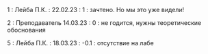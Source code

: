 1 : Лейба П.К. : 22.02.23 : 1 : зачтено. Но мы это уже видели!

2 : Преподаватель 14.03.23 : 0 : не годится, нужны теоретические обоснования

5 : Лейба П.К. : 18.03.23 : -0.1 : отсутствие на лабе
